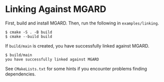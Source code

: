 # Linking Against MGARD

First, build and install MGARD.
Then, run the following in `examples/linking`.

```console
$ cmake -S . -B build
$ cmake --build build
```

If `build/main` is created, you have successfully linked against MGARD.

```console
$ build/main
you have successfully linked against MGARD
```

See `CMakeLists.txt` for some hints if you encounter problems finding dependencies.

